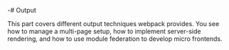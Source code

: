 -# Output

This part covers different output techniques webpack provides. You see how to manage a multi-page setup, how to implement server-side rendering, and how to use module federation to develop micro frontends.
